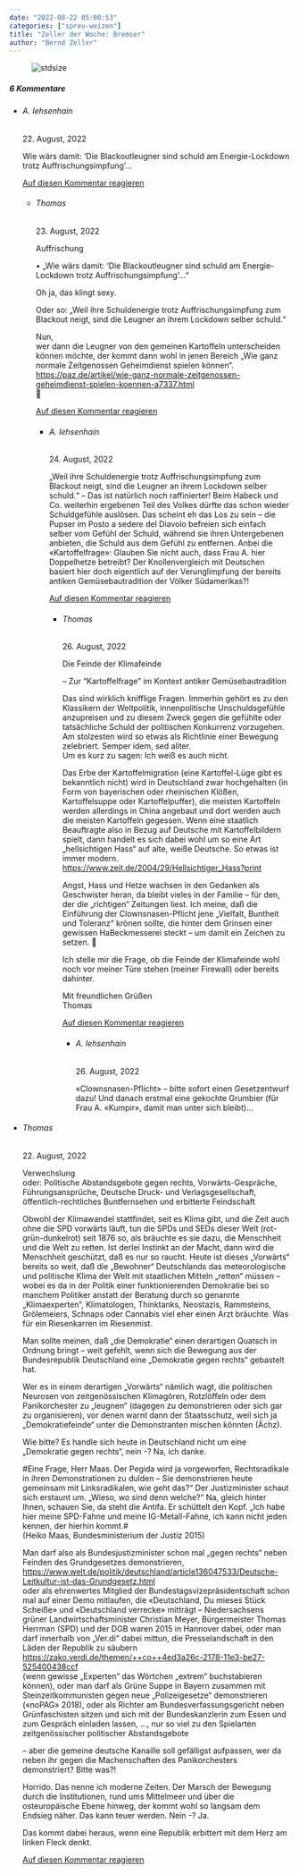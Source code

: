 ```yaml
---
date: "2022-08-22 05:00:53"
categories: ["spreu-weizen"]
title: "Zeller der Woche: Bremser"
author: "Bernd Zeller"
---
```



<figure>
<img src="https://www.publicomag.com/wp-content/uploads/2022/08/Bremser-1320x940.jpg" alt=stdsize>
</figure>


<!--more-->
<h5 class="comments-h">
6 Kommentare </h5>
<ul class="commentlist">
<li class="comment even thread-even depth-1 clearfix" id="li-comment-118559">
<h6 class="author">A. Iehsenhain</h6> <span class="date">22. August, 2022</span>



Wie wärs damit: &#8216;Die Blackoutleugner sind schuld am Energie-Lockdown trotz Auffrischungsimpfung&#8217;&#8230;

<a rel="nofollow" class="comment-reply-link" href="#comment-118559" data-commentid="118559" data-postid="16018" data-belowelement="comment-118559" data-respondelement="respond" data-replyto="Antworte auf A. Iehsenhain" aria-label="Antworte auf A. Iehsenhain">Auf diesen Kommentar reagieren</a> 


<ul class="children">
<li class="comment odd alt depth-2 clearfix" id="li-comment-118565">
<h6 class="author">Thomas</h6> <span class="date">23. August, 2022</span>



Auffrischung

• „Wie wärs damit: ‘Die Blackoutleugner sind schuld am Energie-Lockdown trotz Auffrischungsimpfung’…“

Oh ja, das klingt sexy.

Oder so: „Weil ihre Schuldenergie trotz Auffrischungsimpfung zum Blackout neigt, sind die Leugner an ihrem Lockdown selber schuld.“ 

Nun,<br>
wer dann die Leugner von den gemeinen Kartoffeln unterscheiden können möchte, der kommt dann wohl in jenen Bereich „Wie ganz normale Zeitgenossen Geheimdienst spielen können“.<br>
<a href="https://paz.de/artikel/wie-ganz-normale-zeitgenossen-geheimdienst-spielen-koennen-a7337.html" rel="nofollow ugc">https://paz.de/artikel/wie-ganz-normale-zeitgenossen-geheimdienst-spielen-koennen-a7337.html</a><br>
🙂

<a rel="nofollow" class="comment-reply-link" href="#comment-118565" data-commentid="118565" data-postid="16018" data-belowelement="comment-118565" data-respondelement="respond" data-replyto="Antworte auf Thomas" aria-label="Antworte auf Thomas">Auf diesen Kommentar reagieren</a> 


<ul class="children">
<li class="comment even depth-3 clearfix" id="li-comment-118566">
<h6 class="author">A. Iehsenhain</h6> <span class="date">24. August, 2022</span>



„Weil ihre Schuldenergie trotz Auffrischungsimpfung zum Blackout neigt, sind die Leugner an ihrem Lockdown selber schuld.“ &#8211; Das ist natürlich noch raffinierter! Beim Habeck und Co. weiterhin ergebenen Teil des Volkes dürfte das schon wieder Schuldgefühle auslösen. Das scheint eh das Los zu sein &#8211; die Pupser im Posto a sedere del Diavolo befreien sich einfach selber vom Gefühl der Schuld, während sie ihren Untergebenen anbieten, die Schuld aus dem Gefühl zu entfernen. Anbei die «Kartoffelfrage»: Glauben Sie nicht auch, dass Frau A. hier Doppelhetze betreibt? Der Knollenvergleich mit Deutschen basiert hier doch eigentlich auf der Verunglimpfung der bereits antiken Gemüsebautradition der Völker Südamerikas?!

<a rel="nofollow" class="comment-reply-link" href="#comment-118566" data-commentid="118566" data-postid="16018" data-belowelement="comment-118566" data-respondelement="respond" data-replyto="Antworte auf A. Iehsenhain" aria-label="Antworte auf A. Iehsenhain">Auf diesen Kommentar reagieren</a> 


<ul class="children">
<li class="comment odd alt depth-4 clearfix" id="li-comment-118571">
<h6 class="author">Thomas</h6> <span class="date">26. August, 2022</span>



Die Feinde der Klimafeinde

&#8211; Zur “Kartoffelfrage” im Kontext antiker Gemüsebautradition

Das sind wirklich knifflige Fragen. Immerhin gehört es zu den Klassikern der Weltpolitik, innenpolitische Unschuldsgefühle anzupreisen und zu diesem Zweck gegen die gefühlte oder tatsächliche Schuld der politischen Konkurrenz vorzugehen. Am stolzesten wird so etwas als Richtlinie einer Bewegung zelebriert. Semper idem, sed aliter.<br>
Um es kurz zu sagen: Ich weiß es auch nicht.

Das Erbe der Kartoffelmigration (eine Kartoffel-Lüge gibt es bekanntlich nicht) wird in Deutschland zwar hochgehalten (in Form von bayerischen oder rheinischen Klößen, Kartoffelsuppe oder Kartoffelpuffer), die meisten Kartoffeln werden allerdings in China angebaut und dort werden auch die meisten Kartoffeln gegessen. Wenn eine staatlich Beauftragte also in Bezug auf Deutsche mit Kartoffelbildern spielt, dann handelt es sich dabei wohl um so eine Art „hellsichtigen Hass“ auf alte, weiße Deutsche. So etwas ist immer modern.<br>
<a href="https://www.zeit.de/2004/29/Hellsichtiger_Hass?print" rel="nofollow ugc">https://www.zeit.de/2004/29/Hellsichtiger_Hass?print</a>

Angst, Hass und Hetze wachsen in den Gedanken als Geschwister heran, da bleibt vieles in der Familie – für den, der die „richtigen“ Zeitungen liest. Ich meine, daß die Einführung der Clownsnasen-Pflicht jene „Vielfalt, Buntheit und Toleranz“ krönen sollte, die hinter dem Grinsen einer gewissen HaBeckmesserei steckt &#8211; um damit ein Zeichen zu setzen. 🙂

Ich stelle mir die Frage, ob die Feinde der Klimafeinde wohl noch vor meiner Türe stehen (meiner Firewall) oder bereits dahinter.

Mit freundlichen Grüßen<br>
Thomas

<a rel="nofollow" class="comment-reply-link" href="#comment-118571" data-commentid="118571" data-postid="16018" data-belowelement="comment-118571" data-respondelement="respond" data-replyto="Antworte auf Thomas" aria-label="Antworte auf Thomas">Auf diesen Kommentar reagieren</a> 


<ul class="children">
<li class="comment even depth-5 clearfix" id="li-comment-118576">
<h6 class="author">A. Iehsenhain</h6> <span class="date">26. August, 2022</span>



«Clownsnasen-Pflicht» &#8211; bitte sofort einen Gesetzentwurf dazu! Und danach erstmal eine gekochte Grumbier (für Frau A. «Kumpir», damit man unter sich bleibt)&#8230;




</li>
</ul>
</li>
</ul>
</li>
</ul>
</li>
</ul>
</li>
<li class="comment odd alt thread-odd thread-alt depth-1 clearfix" id="li-comment-118561">
<h6 class="author">Thomas</h6> <span class="date">22. August, 2022</span>



Verwechslung<br>
oder: Politische Abstandsgebote gegen rechts, Vorwärts-Gespräche, Führungsansprüche, Deutsche Druck- und Verlagsgesellschaft, öffentlich-rechtliches Buntfernsehen und erbitterte Feindschaft

Obwohl der Klimawandel stattfindet, seit es Klima gibt, und die Zeit auch ohne die SPD vorwärts läuft, tun die SPDs und SEDs dieser Welt (rot-grün-dunkelrot) seit 1876 so, als bräuchte es sie dazu, die Menschheit und die Welt zu retten. Ist derlei Instinkt an der Macht, dann wird die Menschheit geschützt, daß es nur so raucht. Heute ist dieses „Vorwärts“ bereits so weit, daß die „Bewohner“ Deutschlands das meteorologische und politische Klima der Welt mit staatlichen Mitteln „retten“ müssen &#8211; wobei es da in der Politik einer funktionierenden Demokratie bei so manchem Politiker anstatt der Beratung durch so genannte „Klimaexperten“, Klimatologen, Thinktanks, Neostazis, Rammsteins, Grölemeiers, Schnaps oder Cannabis viel eher einen Arzt bräuchte. Was für ein Riesenkarren im Riesenmist.

Man sollte meinen, daß „die Demokratie“ einen derartigen Quatsch in Ordnung bringt – weit gefehlt, wenn sich die Bewegung aus der Bundesrepublik Deutschland eine „Demokratie gegen rechts“ gebastelt hat. 

Wer es in einem derartigen „Vorwärts“ nämlich wagt, die politischen Neurosen von zeitgenössischen Klimagören, Rotzlöffeln oder dem Panikorchester zu „leugnen“ (dagegen zu demonstrieren oder sich gar zu organisieren), vor denen warnt dann der Staatsschutz, weil sich ja „Demokratiefeinde“ unter die Demonstranten mischen könnten (Ächz).

Wie bitte? Es handle sich heute in Deutschland nicht um eine „Demokratie gegen rechts“, nein -? Na, ich danke.

#Eine Frage, Herr Maas. Der Pegida wird ja vorgeworfen, Rechtsradikale in ihren Demonstrationen zu dulden – Sie demonstrieren heute gemeinsam mit Linksradikalen, wie geht das?“ Der Justizminister schaut sich erstaunt um. „Wieso, wo sind denn welche?“ Na, gleich hinter Ihnen, schauen Sie, da steht die Antifa. Er schüttelt den Kopf. „Ich habe hier meine SPD-Fahne und meine IG-Metall-Fahne, ich kann nicht jeden kennen, der hierhin kommt.#<br>
(Heiko Maas, Bundesministerium der Justiz 2015) 

Man darf also als Bundesjustizminister schon mal „gegen rechts“ neben Feinden des Grundgesetzes demonstrieren,<br>
<a href="https://www.welt.de/politik/deutschland/article136047533/Deutsche-Leitkultur-ist-das-Grundgesetz.html" rel="nofollow ugc">https://www.welt.de/politik/deutschland/article136047533/Deutsche-Leitkultur-ist-das-Grundgesetz.html</a><br>
oder als ehrenwertes Mitglied der Bundestagsvizepräsidentschaft schon mal auf einer Demo mitlaufen, die «Deutschland, Du mieses Stück Scheiße» und «Deutschland verrecke» mitträgt &#8211; Niedersachsens grüner Landwirtschaftsminister Christian Meyer, Bürgermeister Thomas Herrman (SPD) und der DGB waren 2015 in Hannover dabei, oder man darf innerhalb von „Ver.di“ dabei mittun, die Presselandschaft in den Läden der Republik zu säubern<br>
<a href="https://zako.verdi.de/themen/++co++4ed3a26c-2178-11e3-be27-525400438ccf" rel="nofollow ugc">https://zako.verdi.de/themen/++co++4ed3a26c-2178-11e3-be27-525400438ccf</a><br>
(wenn gewisse „Experten“ das Wörtchen „extrem“ buchstabieren können), oder man darf als Grüne Suppe in Bayern zusammen mit Steinzeitkommunisten gegen neue „Polizeigesetze“ demonstrieren («noPAG» 2018), oder als Richter am Bundesverfassungsgericht neben Grünfaschisten sitzen und sich mit der Bundeskanzlerin zum Essen und zum Gespräch einladen lassen, …, nur so viel zu den Spielarten zeitgenössischer politischer Abstandsgebote

&#8211; aber die gemeine deutsche Kanaille soll gefälligst aufpassen, wer da neben ihr gegen die Machenschaften des Panikorchesters demonstriert? Bitte was?!

Horrido. Das nenne ich moderne Zeiten. Der Marsch der Bewegung durch die Institutionen, rund ums Mittelmeer und über die osteuropäische Ebene hinweg, der kommt wohl so langsam dem Endsieg näher. Das kann teuer werden. Nein -? Ja.

Das kommt dabei heraus, wenn eine Republik erbittert mit dem Herz am linken Fleck denkt.

<a rel="nofollow" class="comment-reply-link" href="#comment-118561" data-commentid="118561" data-postid="16018" data-belowelement="comment-118561" data-respondelement="respond" data-replyto="Antworte auf Thomas" aria-label="Antworte auf Thomas">Auf diesen Kommentar reagieren</a> 


</li>
</ul>
